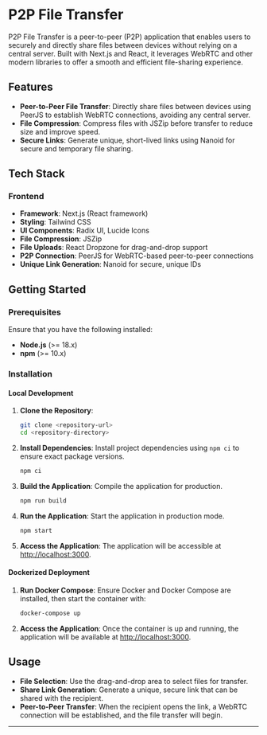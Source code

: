 # P2P File Transfer

P2P File Transfer is a peer-to-peer (P2P) application that enables users to securely and directly share files between devices without relying on a central server. Built with Next.js and React, it leverages WebRTC and other modern libraries to offer a smooth and efficient file-sharing experience.

## Features

- **Peer-to-Peer File Transfer**: Directly share files between devices using PeerJS to establish WebRTC connections, avoiding any central server.
- **File Compression**: Compress files with JSZip before transfer to reduce size and improve speed.
- **Secure Links**: Generate unique, short-lived links using Nanoid for secure and temporary file sharing.

## Tech Stack

### Frontend
- **Framework**: Next.js (React framework)
- **Styling**: Tailwind CSS
- **UI Components**: Radix UI, Lucide Icons
- **File Compression**: JSZip
- **File Uploads**: React Dropzone for drag-and-drop support
- **P2P Connection**: PeerJS for WebRTC-based peer-to-peer connections
- **Unique Link Generation**: Nanoid for secure, unique IDs

## Getting Started

### Prerequisites
Ensure that you have the following installed:
- **Node.js** (>= 18.x)
- **npm** (>= 10.x)

### Installation

#### Local Development

1. **Clone the Repository**:
    ```bash
    git clone <repository-url>
    cd <repository-directory>
    ```

2. **Install Dependencies**: Install project dependencies using `npm ci` to ensure exact package versions.
    ```bash
    npm ci
    ```

3. **Build the Application**: Compile the application for production.
    ```bash
    npm run build
    ```

4. **Run the Application**: Start the application in production mode.
    ```bash
    npm start
    ```

5. **Access the Application**: The application will be accessible at [http://localhost:3000](http://localhost:3000).

#### Dockerized Deployment

1. **Run Docker Compose**: Ensure Docker and Docker Compose are installed, then start the container with:
    ```bash
    docker-compose up
    ```

2. **Access the Application**: Once the container is up and running, the application will be available at [http://localhost:3000](http://localhost:3000).

## Usage

- **File Selection**: Use the drag-and-drop area to select files for transfer.
- **Share Link Generation**: Generate a unique, secure link that can be shared with the recipient.
- **Peer-to-Peer Transfer**: When the recipient opens the link, a WebRTC connection will be established, and the file transfer will begin.

---
